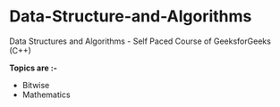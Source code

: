 # Data-Structure-and-Algorithms
Data Structures and Algorithms - Self Paced Course of GeeksforGeeks (C++)

**Topics are :-**

 - Bitwise
 - Mathematics
